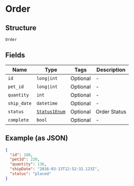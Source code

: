 
# Order

## Structure

`Order`

## Fields

| Name | Type | Tags | Description |
|  --- | --- | --- | --- |
| `id` | `long\|int` | Optional | - |
| `pet_id` | `long\|int` | Optional | - |
| `quantity` | `int` | Optional | - |
| `ship_date` | `datetime` | Optional | - |
| `status` | [`Status1Enum`](../../doc/models/status-1-enum.md) | Optional | Order Status |
| `complete` | `bool` | Optional | - |

## Example (as JSON)

```json
{
  "id": 180,
  "petId": 220,
  "quantity": 136,
  "shipDate": "2016-03-13T12:52:32.123Z",
  "status": "placed"
}
```

